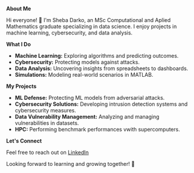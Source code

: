 **About Me**

Hi everyone! 👋 I'm Sheba Darko, an MSc Computational and Aplied Mathematics graduate specializing in data science. I enjoy projects in machine learning, cybersecurity, and data analysis.

**What I Do**

- **Machine Learning:** Exploring algorithms and predicting outcomes.
- **Cybersecurity:** Protecting models against attacks.
- **Data Analysis:** Uncovering insights from spreadsheets to dashboards.
- **Simulations:** Modeling real-world scenarios in MATLAB.

**My Projects**

- **ML Defense:** Protecting ML models from adversarial attacks.
- **Cybersecurity Solutions:** Developing intrusion detection systems and cybersecurity measures.
- **Data Vulnerability Management:** Analyzing and managing vulnerabilities in datasets.
- **HPC:** Performing benchmark performances vwith supercomputers.

**Let's Connect**

Feel free to reach out on [LinkedIn](https://de.linkedin.com/in/bathsheba-darko-480b9198) 

Looking forward to learning and growing together! 🌟
